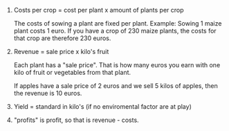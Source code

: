 1. Costs per crop = cost per plant x amount of plants per crop

    The costs of sowing a plant are fixed per plant.
    Example: Sowing 1 maize plant costs 1 euro.
    If you have a crop of 230 maize plants, the costs for that crop are therefore 230 euros.


2. Revenue = sale price x kilo's fruit

    Each plant has a "sale price". That is how many euros you earn with one kilo of fruit or vegetables from that plant.

    If apples have a sale price of 2 euros and we sell 5 kilos of apples, then the revenue is 10 euros.

3. Yield = standard in kilo's (if no enviromental factor are at play)

4. "profits" is profit, so that is revenue - costs.